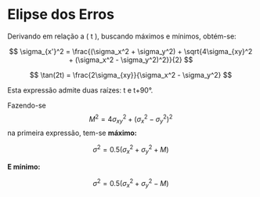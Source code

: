 # Elipse dos Erros

Derivando em relação a ( t ), buscando máximos e mínimos, obtém-se:

$$
\sigma_{x'}^2 = \frac{(\sigma_x^2 + \sigma_y^2) + \sqrt{4\sigma_{xy}^2 + (\sigma_x^2 - \sigma_y^2)^2}}{2}
$$

$$
\tan(2t) = \frac{2\sigma_{xy}}{\sigma_x^2 - \sigma_y^2}
$$

Esta expressão admite duas raízes: t e  t+90°.

Fazendo-se $$M^2 = 4\sigma_{xy}^2 + (\sigma_x^2 - \sigma_y^2)^2$$ na primeira expressão, tem-se **máximo:**

$$
\sigma^2 = 0.5(\sigma_x^2 + \sigma_y^2 + M)
$$

**E mínimo:**

$$
\sigma^2 = 0.5(\sigma_x^2 + \sigma_y^2 - M)
$$
